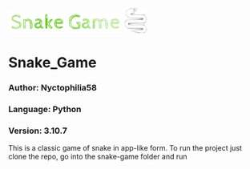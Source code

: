 ![alt text](https://raw.githubusercontent.com/Nyctophilia58/Snake_game/master/Pictures/Github1.png "Snake_Game")
![alt text](https://raw.githubusercontent.com/Nyctophilia58/Snake_game/master/Pictures/Github2.png "Snake_Game")
# Snake_Game
### Author: Nyctophilia58
### Language: Python
### Version: 3.10.7
This is a classic game of snake in app-like form. To run the project just clone the repo, go into the snake-game folder and run
